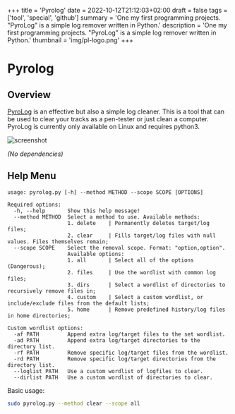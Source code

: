 +++
title = 'Pyrolog'
date = 2022-10-12T21:12:03+02:00
draft = false
tags = ['tool', 'special', 'github']
summary = 'One my first programming projects. "PyroLog" is a simple log remover written in Python.'
description = 'One my first programming projects. "PyroLog" is a simple log remover written in Python.'
thumbnail = 'img/pl-logo.png'
+++

# Pyrolog
## Overview
[PyroLog](https://github.com/m4dr1nch/PyroLog) is an effective but also a simple log cleaner. This is a tool that can be used to clear your tracks as a pen-tester or just clean a computer. PyroLog is currently only available on Linux and requires python3.

![screenshot](https://i.imgur.com/6HwBSP6.jpg)

*(No dependencies)*

## Help Menu

```text
usage: pyrolog.py [-h] --method METHOD --scope SCOPE [OPTIONS]

Required options:
  -h, --help       Show this help message!
  --method METHOD  Select a method to use. Available methods:
                   1. delete    | Permanently deletes target/log files;
                   2. clear     | Fills target/log files with null values. Files themselves remain;
  --scope SCOPE    Select the removal scope. Format: "option,option".
                   Available options:
                   1. all       | Select all of the options (Dangerous);
                   2. files     | Use the wordlist with common log files;
                   3. dirs      | Select a wordlist of directories to recursively remove files in;
                   4. custom    | Select a custom wordlist, or include/exclude files from the default lists;
                   5. home      | Remove predefined history/log files in home directories;

Custom wordlist options:
  -af PATH         Append extra log/target files to the set wordlist.
  -ad PATH         Append extra log/target directories to the directory list.
  -rf PATH         Remove specific log/target files from the wordlist.
  -rd PATH         Remove specific log/target directories from the directory list.
  --loglist PATH   Use a custom wordlist of logfiles to clear.
  --dirlist PATH   Use a custom wordlist of directories to clear.
```

Basic usage:
```bash
sudo pyrolog.py --method clear --scope all
```
